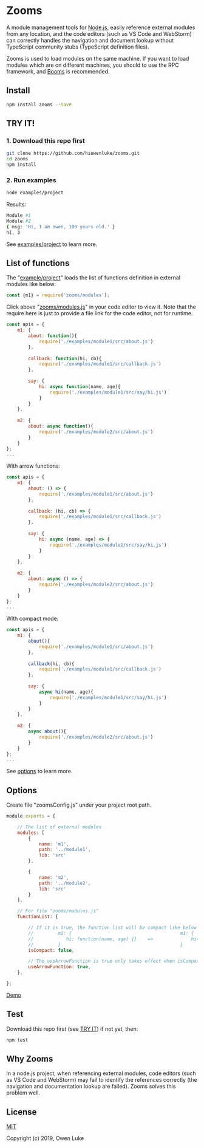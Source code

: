 
# Zooms

A module management tools for [Node.js](https://nodejs.org), easily reference external modules from any location, and the code editors (such as VS Code and WebStorm) can correctly handles the navigation and document lookup without TypeScript community stubs (TypeScript definition files).

Zooms is used to load modules on the same machine. If you want to load modules which are on different machines, you should to use the RPC framework, and [Booms](https://github.com/hiowenluke/booms) is recommended. 

## Install

```sh
npm install zooms --save
```

## TRY IT!

### 1. Download this repo first

```sh
git clone https://github.com/hiowenluke/zooms.git
cd zooms
npm install
```

### 2. Run examples

```sh
node examples/project
```

Results:

```sh
Module #1
Module #2
{ msg: 'Hi, I am owen, 100 years old.' }
hi, 3
```

See [examples/project](./examples/project) to learn more.

## List of functions

The "[example/project](./examples/project)" loads the list of functions definition in external modules like below:

```js
const {m1} = require('zooms/modules');
```

Click above "[zooms/modules.js](./modules.js)" in your code editor to view it. Note that the require here is just to provide a file link for the code editor, not for runtime.

```js
const apis = {
    m1: {
        about: function(){
            require('./examples/module1/src/about.js')
        },
        
        callback: function(hi, cb){
            require('./examples/module1/src/callback.js')
        },
        
        say: {
            hi: async function(name, age){
                require('./examples/module1/src/say/hi.js')
            }
        }
    },
    
    m2: {
        about: async function(){
            require('./examples/module2/src/about.js')
        }
    }
};
...
```

With arrow functions:

```js
const apis = {
    m1: {
        about: () => {
            require('./examples/module1/src/about.js')
        },
        
        callback: (hi, cb) => {
            require('./examples/module1/src/callback.js')
        },
        
        say: {
            hi: async (name, age) => {
                require('./examples/module1/src/say/hi.js')
            }
        }
    },
    
    m2: {
        about: async () => {
            require('./examples/module2/src/about.js')
        }
    }
};
...
```

With compact mode:

```js
const apis = {
    m1: {
        about(){
            require('./examples/module1/src/about.js')
        },
        
        callback(hi, cb){
            require('./examples/module1/src/callback.js')
        },
        
        say: {
            async hi(name, age){
                require('./examples/module1/src/say/hi.js')
            }
        }
    },
    
    m2: {
        async about(){
            require('./examples/module2/src/about.js')
        }
    }
};
...
```

See [options](#Options) to learn more.

## Options

Create file "zoomsConfig.js" under your project root path. 

```js
module.exports = {

    // The list of external modules
    modules: [
        {
            name: 'm1',
            path: '../module1',
            lib: 'src'
        },

        {
            name: 'm2',
            path: '../module2',
            lib: 'src'
        }
    ],

    // For file "zooms/modules.js"
    functionList: {

        // If it is true, the function list will be compact like below right.
        //         m1: {                                        m1: {
        //            hi: function(name, age) {}    =>              hi(name, age) {}
        //         }                                            }
        isCompact: false,

        // The useArrowFunction is true only takes effect when isCompact is false
        useArrowFunction: true,
    },

};
```

[Demo](./examples/project/zoomsConfig.js)

## Test

Download this repo first (see [TRY IT](#try-it)) if not yet, then:

```sh
npm test
```

## Why Zooms

In a node.js project, when referencing external modules, code editors (such as VS Code and WebStorm) may fail to identify the references correctly (the navigation and documentation lookup are failed). Zooms solves this problem well.

## License

[MIT](LICENSE)

Copyright (c) 2019, Owen Luke

